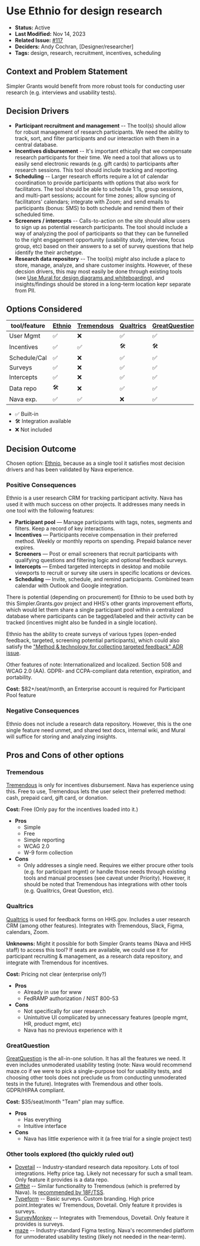 # Use Ethnio for design research

- **Status:** Active
- **Last Modified:** Nov 14, 2023
- **Related Issue:** [#117](https://github.com/HHS/simpler-grants-gov/issues/117)
- **Deciders:** Andy Cochran, \[Designer/researcher\]
- **Tags:** design, research, recruitment, incentives, scheduling

## Context and Problem Statement

Simpler Grants would benefit from more robust tools for conducting user research (e.g. interviews and usability tests).

## Decision Drivers

- **Participant recruitment and management** -- The tool(s) should allow for robust management of research participants. We need the ability to track, sort, and filter participants and our interaction with them in a central database.
- **Incentives disbursement** -- It's important ethically that we compensate research participants for their time. We need a tool that allows us to easily send electronic rewards (e.g. gift cards) to participants after research sessions. This tool should include tracking and reporting.
- **Scheduling** -- Larger research efforts require a lot of calendar coordination to provide participants with options that also work for facilitators. The tool should be able to schedule 1:1s, group sessions, and multi-part sessions; account for time zones; allow syncing of facilitators' calendars; integrate with Zoom; and send emails to participants (bonus: SMS) to both schedule and remind them of their scheduled time.
- **Screeners / intercepts** -- Calls-to-action on the site should allow users to sign up as potential research participants. The tool should include a way of analyzing the pool of participants so that they can be funnelled to the right engagement opportunity (usability study, interview, focus group, etc) based on their answers to a set of survey questions that help identify the their archetype.
- **Research data repository** -- The tool(s) _might_ also include a place to store, manage, analyze, and share customer insights. However, of these decsion drivers, this may most easily be done through existing tools (see [Use Mural for design diagrams and whiteboarding](./2023-07-11-design-diagramming-tool.md)), and insights/findings should be stored in a long-term location kepr separate from PII.


## Options Considered

[Ethnio]: https://ethn.io/
[Tremendous]: https://www.tremendous.com/
[Qualtrics]: https://www.qualtrics.com/
[GreatQuestion]: https://greatquestion.co
[Dovetail]: https://dovetail.com/
[Giftbit]: https://www.giftbit.com/
[Typeform]: https://www.typeform.com/
[SurveyMonkey]: https://www.surveymonkey.com/

| tool/feature | [Ethnio] | [Tremendous] | [Qualtrics] | [GreatQuestion] | [Dovetail] | [Giftbit] | [Typeform] | [SurveyMonkey] |
| ------------ | -------- | ------------ | ----------- | --------------- | ---------- | --------- | ---------- | -------------- |
| User Mgmt    |  ✅      |  ❌           |  ✅         |  ✅             |  ❌         |  ❌       |  ❌        |  ❌            |
| Incentives   |  ✅      |  ✅           |  🛠️         |  🛠️             |  ❌         |  ✅       |  ❌        |  ❌            |
| Schedule/Cal |  ✅      |  ❌           |  ✅         |  ✅             |  ❌         |  ❌       |  ❌        |  ❌            |
| Surveys      |  ✅      |  ❌           |  ✅         |  ✅             |  ❌         |  ❌       |  ✅        |  ✅            |
| Intercepts   |  ✅      |  ❌           |  ✅         |  ✅             |  ❌         |  ❌       |  ❌        |  ❌            |
| Data repo    |  🛠️      |  ❌           |  ✅         |  ✅             |  ✅         |  ❌       |  ❌        |  ❌            |
| Nava exp.    |  ✅      |  ✅           |  ❌         |  ✅             |  ✅         |  ❌       |  ❌        |  ❌            |

- ✅ Built-in
- 🛠️ Integration available
- ❌ Not included


## Decision Outcome

Chosen option: [Ethnio], because as a single tool it satisfies most decision drivers and has been validated by Nava experience.

### Positive Consequences

Ethnio is a user research CRM for tracking participant activity. Nava has used it with much success on other projects. It addresses many needs in one tool with the following features:

- **Participant pool** — Manage participants with tags, notes, segments and filters. Keep a record of key interactions.
- **Incentives** — Participants receive compensation in their preferred method. Weekly or monthly reports on spending. Prepaid balance never expires.
- **Screeners** — Post or email screeners that recruit participants with qualifying questions and filtering logic and optional feedback surveys.
- **Intercepts** — Embed targeted intercepts in desktop and mobile viewports to recruit or survey site users in specific locations or devices.
- **Scheduling** — Invite, schedule, and remind participants. Combined team calendar with Outlook and Google integration.

There is potential (depending on procurement) for Ethnio to be used both by this Simpler.Grants.gov project and HHS's other grants improvement efforts, which would let them share a single participant pool within a centralized database where participants can be tagged/labeled and their activity can be tracked (incentives might also be funded in a single location).

Ethnio has the ability to create surveys of various types (open-ended feedback, targeted, screening potential participants), which could also satisfy the ["Method & technology for collecting targeted feedback" ADR issue](https://github.com/HHS/simpler-grants-gov/issues/306).

Other features of note: Internationalized and localized. Section 508 and WCAG 2.0 (AA). GDPR- and CCPA-compliant data retention, expiration, and portability.

**Cost:** $82+/seat/month, an Enterprise account is required for Participant Pool feature


### Negative Consequences

Ethnio does not include a research data repository. However, this is the one single feature need unmet, and shared text docs, internal wiki, and Mural will suffice for storing and analyzing insights.


## Pros and Cons of other options

### Tremendous

[Tremendous] is only for incentives disbursement. Nava has experience using this. Free to use, Tremendous lets the user select their preferred method: cash, prepaid card, gift card, or donation.

**Cost:** Free (Only pay for the incentives loaded into it.)

- **Pros**
  - Simple
  - Free
  - Simple reporting
  - WCAG 2.0
  - W-9 form collection
- **Cons**
  - Only addresses a single need. Requires we either procure other tools (e.g. for participant mgmt) or handle those needs through existing tools and manual processes (see caveat under Priority). However, it should be noted that Tremendous has integrations with other tools (e.g. Qualitrics, Great Question, etc).

### Qualtrics

[Qualtrics] is used for feedback forms on HHS.gov. Includes a user research CRM (among other features). Integrates with Tremendous, Slack, Figma, calendars, Zoom.

**Unknowns:** Might it possible for both Simpler Grants teams (Nava and HHS staff) to access this tool? If seats are available, we could use it for participant recruiting & management, as a research data repository, and integrate with Tremendous for incentives.

**Cost:** Pricing not clear (enterprise only?)

- **Pros**
  - Already in use for www
  - FedRAMP authorization / NIST 800-53
- **Cons**
  - Not specifically for user research
  - Unintuitive UI complicated by unnecessary features (people mgmt, HR, product mgmt, etc)
  - Nava has no previous experience with it

### GreatQuestion

[GreatQuestion] is the all-in-one solution. It has all the features we need. It even includes unmoderated usability testing (note: Nava would recommend maze.co if we were to pick a single-purpose tool for usability tests, and choosing other tools does not preclude us from conducting unmoderated tests in the future). Integrates with Tremendous and other tools. GDPR/HIPAA compliant.

**Cost:** $35/seat/month "Team" plan may suffice.

- **Pros**
  - Has everything
  - Intuitive interface
- **Cons**
  - Nava has little experience with it (a free trial for a single project test)

### Other tools explored (tho quickly ruled out)
- [Dovetail] -- Industry-standard research data repository. Lots of tool integrations. Hefty price tag. Likely not necessary for such a small team. Only feature it provides is a data repo.
- [Giftbit] -- Similar functionality to Tremendous (which is preferred by Nava). Is [recommended by 18F/TSS](https://handbook.tts.gsa.gov/18f/how-18f-works/research-guidelines/#how-do-i-actually-distribute-the-compensation-to-research-participants).
- [Typeform] -- Basic surveys. Custom branding. High price point.Integrates w/ Tremendous, Dovetail. Only feature it provides is surveys.
- [SurveyMonkey] -- Integrates with Tremendous, Dovetail. Only feature it provides is surveys.
- [maze](https://maze.co) -- Industry-standard Figma testing. Nava's recommended platform for unmoderated usability testing (likely not needed in the near-term).
